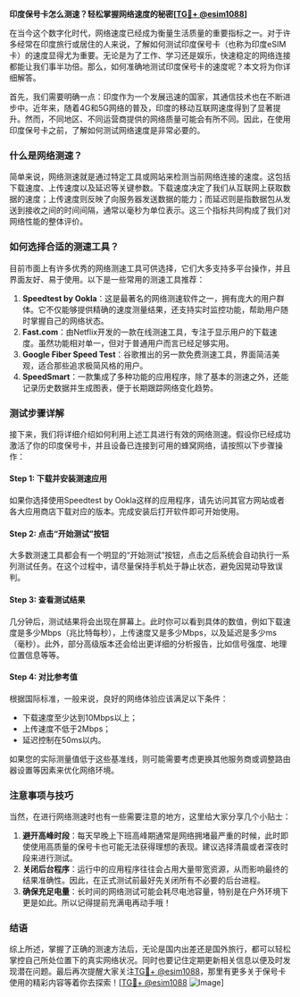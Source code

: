 **印度保号卡怎么测速？轻松掌握网络速度的秘密[[TG💪+ @esim1088](https://t.me/s/esim1088)]**

在当今这个数字化时代，网络速度已经成为衡量生活质量的重要指标之一。对于许多经常在印度旅行或居住的人来说，了解如何测试印度保号卡（也称为印度eSIM卡）的速度显得尤为重要。无论是为了工作、学习还是娱乐，快速稳定的网络连接都能让我们事半功倍。那么，如何准确地测试印度保号卡的速度呢？本文将为你详细解答。

首先，我们需要明确一点：印度作为一个发展迅速的国家，其通信技术也在不断进步中。近年来，随着4G和5G网络的普及，印度的移动互联网速度得到了显著提升。然而，不同地区、不同运营商提供的网络质量可能会有所不同。因此，在使用印度保号卡之前，了解如何测试网络速度是非常必要的。

### 什么是网络测速？

简单来说，网络测速就是通过特定工具或网站来检测当前网络连接的速度。这包括下载速度、上传速度以及延迟等关键参数。下载速度决定了我们从互联网上获取数据的速度；上传速度则反映了向服务器发送数据的能力；而延迟则是指数据包从发送到接收之间的时间间隔，通常以毫秒为单位表示。这三个指标共同构成了我们对网络性能的整体评价。

### 如何选择合适的测速工具？

目前市面上有许多优秀的网络测速工具可供选择，它们大多支持多平台操作，并且界面友好、易于使用。以下是一些常用的测速工具推荐：

1. **Speedtest by Ookla**：这是最著名的网络测速软件之一，拥有庞大的用户群体。它不仅能够提供精确的速度测量结果，还支持实时监控功能，帮助用户随时掌握自己的网络状态。
2. **Fast.com**：由Netflix开发的一款在线测速工具，专注于显示用户的下载速度。虽然功能相对单一，但对于普通用户而言已经足够实用。
3. **Google Fiber Speed Test**：谷歌推出的另一款免费测速工具，界面简洁美观，适合那些追求极简风格的用户。
4. **SpeedSmart**：一款集成了多种功能的应用程序，除了基本的测速之外，还能记录历史数据并生成图表，便于长期跟踪网络变化趋势。

### 测试步骤详解

接下来，我们将详细介绍如何利用上述工具进行有效的网络测速。假设你已经成功激活了你的印度保号卡，并且设备已连接到可用的蜂窝网络，请按照以下步骤操作：

#### Step 1: 下载并安装测速应用
如果你选择使用Speedtest by Ookla这样的应用程序，请先访问其官方网站或者各大应用商店下载对应的版本。完成安装后打开软件即可开始使用。

#### Step 2: 点击“开始测试”按钮
大多数测速工具都会有一个明显的“开始测试”按钮，点击之后系统会自动执行一系列测试任务。在这个过程中，请尽量保持手机处于静止状态，避免因晃动导致误判。

#### Step 3: 查看测试结果
几分钟后，测试结果将会出现在屏幕上。此时你可以看到具体的数值，例如下载速度是多少Mbps（兆比特每秒），上传速度又是多少Mbps，以及延迟是多少ms（毫秒）。此外，部分高级版本还会给出更详细的分析报告，比如信号强度、地理位置信息等等。

#### Step 4: 对比参考值
根据国际标准，一般来说，良好的网络体验应该满足以下条件：
- 下载速度至少达到10Mbps以上；
- 上传速度不低于2Mbps；
- 延迟控制在50ms以内。

如果您的实际测量值低于这些基准线，则可能需要考虑更换其他服务商或调整路由器设置等因素来优化网络环境。

### 注意事项与技巧

当然，在进行网络测速时也有一些需要注意的地方，这里给大家分享几个小贴士：

1. **避开高峰时段**：每天早晚上下班高峰期通常是网络拥堵最严重的时候，此时即使使用高质量的保号卡也可能无法获得理想的表现。建议选择清晨或者深夜时段来进行测试。
2. **关闭后台程序**：运行中的应用程序往往会占用大量带宽资源，从而影响最终的结果准确性。因此，在正式测试前最好先关闭所有不必要的后台进程。
3. **确保充足电量**：长时间的网络测试可能会耗尽电池容量，特别是在户外环境下更是如此。所以记得提前充满电再动手哦！

### 结语

综上所述，掌握了正确的测速方法后，无论是国内出差还是国外旅行，都可以轻松掌控自己所处位置下的真实网络状况。同时也要记住定期更新相关信息以便及时发现潜在问题。最后再次提醒大家关注[TG💪+ @esim1088](https://t.me/s/esim1088)，那里有更多关于保号卡使用的精彩内容等着你去探索！[[TG💪+ @esim1088](https://t.me/s/esim1088) ![Image](https://i.postimg.cc/4NQfJmqS/Snipaste-2025-05-13-00-14-12.png)]